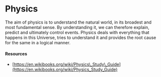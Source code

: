 # Physics

The aim of physics is to understand the natural world, in its broadest and most fundamental sense. By understanding it, we can therefore explain, predict and ultimately control events. Physics deals with everything that happens in this Universe, tries to understand it and provides the root cause for the same in a logical manner.

#### Resources 

* [https://en.wikibooks.org/wiki/Physics\_Study\_Guide](https://en.wikibooks.org/wiki/Physics_Study_Guide)

